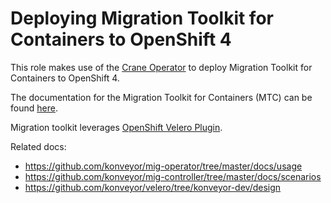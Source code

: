 # Deploying Migration Toolkit for Containers to OpenShift 4

This role makes use of the [Crane Operator](https://github.com/konveyor/mig-operator) to deploy Migration Toolkit for Containers to OpenShift 4.

The documentation for the Migration Toolkit for Containers (MTC) can be found [here](https://docs.openshift.com/container-platform/4.13/migration_toolkit_for_containers/about-mtc.html).

Migration toolkit leverages [OpenShift Velero Plugin](https://github.com/konveyor/openshift-velero-plugin).

Related docs:

* https://github.com/konveyor/mig-operator/tree/master/docs/usage
* https://github.com/konveyor/mig-controller/tree/master/docs/scenarios
* https://github.com/konveyor/velero/tree/konveyor-dev/design
